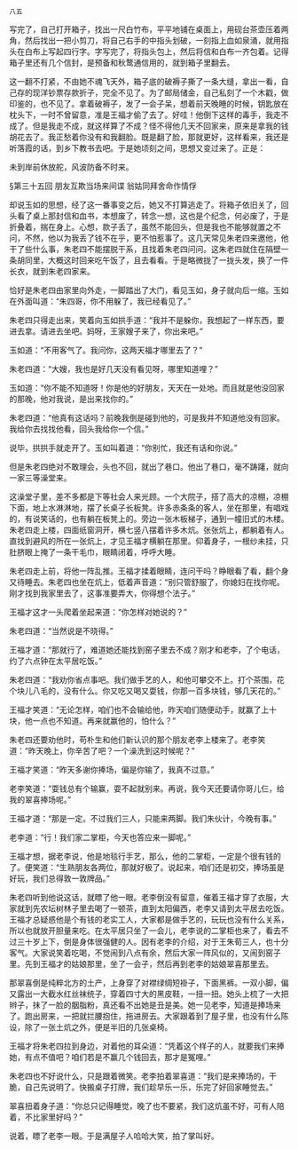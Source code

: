     八五 

   写完了，自己打开箱子，找出一尺白竹布，平平地铺在桌面上，用砚台茶壶压着两角，然后找出一把小剪刀，将自己右手的中指头划破，一刻指上血如泉涌，就用指头在白布上写起四行字。字写完了，将指头包上，然后将信和白布一齐包着。记得箱子里还有几个信封，是预备和秋鹜通信用的，就到箱子里翻去。

   这一翻不打紧，不由她不魂飞天外，箱子底的破褥子撕了一条大缝，拿出一看，自己存的现洋钞票存款折子，完全不见了。为了邮局储金，自己私刻了一个木戳，做印鉴的，也不见了。拿着破褥子，发了一会子呆，想着前天晚睡的时候，钥匙放在枕头下，一时不曾留意，准是王福才偷了去了。好哇！他倒下这样的毒手，我走不成了。但是我走不成，就这样算了不成？怪不得他几天不回家来，原来是拿我的钱胡花去了。我正愁着你没有和我翻脸。既是翻了脸，那就更好，这样看来，我还是听落霞的话，到乡下教书去吧。于是她顷刻之间，思想又变过来了。正是：

   未到岸前休放舵，风波防备不时来。

   §第三十五回 朋友互欺当场来间谍 翁姑同拜舍命作情俘

   却说玉如的思想，经了这一番事变之后，她又不打算逃走了。将箱子依旧关了，回头看了桌上那封信和血书，本想废了，转念一想，这也是个纪念，何必废了，于是折叠着，揣在身上。心想，款子丢了，虽然不能回头，但是我也不能够就置之不问，不然，他以为我丢了钱不在乎，更不怕惹事了。这几天常见朱老四来邀他，他干了些什么事，朱老四不能摆脱干系，且找着朱老四问问。这朱老四就住在隔壁一条胡同里，大概这时回来吃午饭了，且去看看。于是略微拢了一拢头发，换了一件长衣，就到朱老四家来。

   恰好是朱老四由家里向外走，一脚踏出了大门，看见玉如，身子就向后一缩。玉如在外面叫道：“朱四哥，你不用躲了，我已经看见了。”

   朱老四只得走出来，笑着向玉如拱手道：“我并不是躲你，我想起了一样东西，要进去拿。请进去坐吧。妈呀，王家嫂子来了，你出来吧。”

   玉如道：“不用客气了。我问你，这两天福才哪里去了？”

   朱老四道：“大嫂，我也是好几天没有看见呀，哪里知道哩？”

   玉如道：“你不能不知道呀！你是他的好朋友，天天在一处地。而且就是他没回家的那晚，他对我说，是出来找你的。”

   朱老四道：“他真有这话吗？前晚我倒是碰到他的，可是我并不知道他没有回家。我给你去找找他看，回头我给你一个信。”

   说毕，拱拱手就走开了。玉如叫着道：“你别忙，我还有话和你说。”

   但是朱老四绝对不敢理会，头也不回，就出了巷口。他出了巷口，毫不踌躇，就向一家三等澡堂来。

   这澡堂子里，差不多都是下等社会人来光顾。一个大院子，搭了高大的凉棚，凉棚下面，地上水淋淋地，摆了长桌子长板凳。许多赤条条的客人，坐在那里，有唱戏的，有说笑话的，也有躺在板凳上的。旁边一张木板梯子，通到一幢旧式的木楼。朱老四走上楼，四面纸窗洞开，横七竖八摆着许多木炕。张张炕上，都躺着有人。直找到避风的所在一张炕上，才见王福才横躺在那里。仰着身子，一根纱未挂，只肚脐眼上掩了一条干毛巾，眼睛闭着，呼呼大睡。

   朱老四走上前，将他一阵乱推。王福才揉着眼睛，连问干吗？睁眼看了看，翻个身又待睡去。朱老四也坐在炕上，低着声音道：“别只管舒服了，你媳妇在找你呢。刚才找到我家里去了，这事准要弄大，你得想个法子。”

   王福才这才一头爬着坐起来道：“你怎样对她说的？”

   朱老四道：“当然说是不晓得。”

   王福才道：“那就行了，难道她还能找到窑子里去不成？刚才和老李，了个电话，约了六点钟在太平居吃饭。”

   朱老四道：“我劝你省点事吧。我们做手艺的人，和他可攀交不上。打个茶围，花个块儿八毛的，没有什么。你又吃又喝又耍钱，你那一百多块钱，够几天花的。”

   王福才笑道：“无论怎样，咱们也不会输给他，昨天咱们随便动手，就赢了上十块，他一点也不知道。再来就赢他的，怕什么？”

   朱老四还要劝他时，苟朴生和他们新认识的那个朋友老李上楼来了。老李笑道：“昨天晚上，你辛苦了吧？一个澡洗到这时候呢？”

   王福才笑道：“昨天多谢你捧场，偏是你输了，我真不过意。”

   老李笑道：“耍钱总有个输赢，耍不起就别来。再说，我今天还要请你哥儿仨，给我的翠喜捧场呢。”

   王福才道：“那是一定。不过我们三人，只能来两脚。我们朱伙计，今晚有事。”

   老李道：“行！我们家二掌柜，今天也答应来一脚呢。”

   王福才想，据老李说，他是地毯行手艺，那么，他的二掌柜，一定是个很有钱的了。便笑道：“生熟朋友各两位，那就好极了。说起来，咱们还是初交，捧场虽是好玩，我们总得敦一敦牌品。”

   朱老四听到他说这话，就瞟了他一眼。老李倒没有留意，催着王福才穿了衣服，大家就到先农坛树林子里去喝了一顿茶，直到太阳偏西，老李又请到太平居去吃饭。王福才总疑惑他是个有钱的老实工人，大家都是做手艺的，玩玩也没有什么关系，所以也就放开胆量来吃。在太平居只坐了一会儿，老李说的二掌柜也来了，看去不过三十岁上下，倒是身体很强健的人。因有老李的介绍，对于王朱荀三人，也十分客气。大家说笑着吃喝，不觉闹到八点有余，然后大家一阵风似的，又闹到窑子里。先到王福才的姑娘那里，坐了一会子，然后再到老李的姑娘翠喜那里去。

   那翠喜倒是纯粹北方的土产，上身穿了对襟绿绸短褂子，下面黑裤。一双小脚，偏又露出一大截水红丝袜统子，穿着四寸大的黑皮鞋，一扭一扭。她头上梳了一大把辫子，抹了一脸的胭脂粉，真还看不出她是丑是美。她一见老李，知道是捧场来了。跑出房来，一把就拦腰抱住，拖进房去。大家跟着到了屋子里，也没有什么陈设，除了一张土炕之外，便是半旧的几张桌椅。

   王福才将朱老四拉到身边，对着他的耳朵道：“凭着这个样子的人，就要我们来捧她，有点不值吧？咱们若是不赢几个钱回去，那才是冤哩。”

   朱老四也不好说什么，只是跟着微笑。老李拍着翠喜道：“我们是来捧场的，干脆，自己先说明了。快搬桌子打牌，我们趁早乐一乐，乐完了好回家睡觉去。”

   翠喜扭着身子道：“你总只记得睡觉，晚了也不要紧，我们这炕虽不好，可有人陪着，不比家里好吗？”

   说着，瞟了老李一眼。于是满屋子人哈哈大笑，拍了掌叫好。

